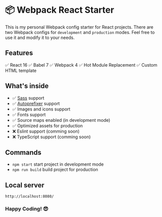 # 📦 Webpack React Starter

This is my personal Webpack config starter for React projects. There are two Webpack configs for `development` and `production` modes. Feel free to use it and modify it to your needs.

## Features
✅ React 16
✅ Babel 7
✅ Webpack 4
✅ Hot Module Replacement
✅ Custom HTML template

## What's inside
* ✅ [Sass](https://sass-lang.com/) support
* ✅ [Autoprefixer](https://github.com/postcss/autoprefixer) support
* ✅ Images and icons support
* ✅ Fonts support
* ✅ Source maps enabled (in development mode)
* ✅ Optimized assets for production
* ❌ Eslint support (comming soon)
* ❌ TypeScript support (comming soon)

## Commands
- `npm start` start project in development mode
- `npm run build` build project for production

## Local server
`http://localhost:8080/`

### Happy Coding! 😎
